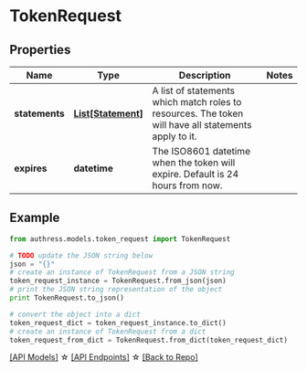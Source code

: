 # TokenRequest


## Properties
Name | Type | Description | Notes
------------ | ------------- | ------------- | -------------
**statements** | [**List[Statement]**](Statement.md) | A list of statements which match roles to resources. The token will have all statements apply to it. | 
**expires** | **datetime** | The ISO8601 datetime when the token will expire. Default is 24 hours from now. | 

## Example

```python
from authress.models.token_request import TokenRequest

# TODO update the JSON string below
json = "{}"
# create an instance of TokenRequest from a JSON string
token_request_instance = TokenRequest.from_json(json)
# print the JSON string representation of the object
print TokenRequest.to_json()

# convert the object into a dict
token_request_dict = token_request_instance.to_dict()
# create an instance of TokenRequest from a dict
token_request_from_dict = TokenRequest.from_dict(token_request_dict)
```
[[API Models]](./README.md#documentation-for-models) ☆ [[API Endpoints]](./README.md#documentation-for-api-endpoints) ☆ [[Back to Repo]](../README.md)


